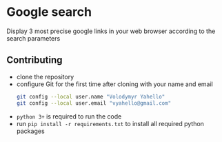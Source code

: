 # Google search
Display 3 most precise google links in your web browser according to the search parameters

## Contributing

- clone the repository
- configure Git for the first time after cloning with your name and email
  ```bash
  git config --local user.name "Volodymyr Yahello"
  git config --local user.email "vyahello@gmail.com"
  ```
- `python 3+` is required to run the code
- run `pip install -r requirements.txt` to install all required python packages
